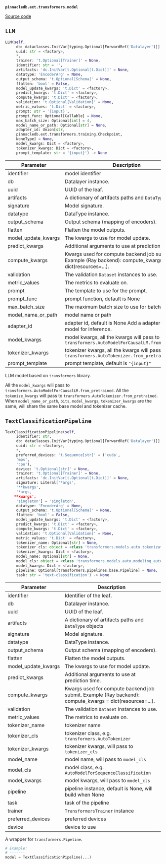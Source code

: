 **`pinnacledb.ext.transformers.model`** 

[Source code](https://github.com/SuperDuperDB/pinnacledb/blob/main/pinnacledb/ext/transformers/model.py)

## `LLM` 

```python
LLM(self,
     db: dataclasses.InitVar[typing.Optional[ForwardRef('Datalayer')]] = None,
     uuid: str = <factory>,
     *,
     trainer: 't.Optional[Trainer]' = None,
     identifier: str = '',
     artifacts: 'dc.InitVar[t.Optional[t.Dict]]' = None,
     datatype: 'EncoderArg' = None,
     output_schema: 't.Optional[Schema]' = None,
     flatten: 'bool' = False,
     model_update_kwargs: 't.Dict' = <factory>,
     predict_kwargs: 't.Dict' = <factory>,
     compute_kwargs: 't.Dict' = <factory>,
     validation: 't.Optional[Validation]' = None,
     metric_values: 't.Dict' = <factory>,
     prompt: str = '{input}',
     prompt_func: Optional[Callable] = None,
     max_batch_size: Optional[int] = 4,
     model_name_or_path: Optional[str] = None,
     adapter_id: Union[str,
     pinnacledb.ext.transformers.training.Checkpoint,
     NoneType] = None,
     model_kwargs: Dict = <factory>,
     tokenizer_kwargs: Dict = <factory>,
     prompt_template: str = '{input}') -> None
```
| Parameter | Description |
|-----------|-------------|
| identifier | model identifier |
| db | Datalayer instance. |
| uuid | UUID of the leaf. |
| artifacts | A dictionary of artifacts paths and `DataType` objects |
| signature | Model signature. |
| datatype | DataType instance. |
| output_schema | Output schema (mapping of encoders). |
| flatten | Flatten the model outputs. |
| model_update_kwargs | The kwargs to use for model update. |
| predict_kwargs | Additional arguments to use at prediction time. |
| compute_kwargs | Kwargs used for compute backend job submit. Example (Ray backend): compute_kwargs = dict(resources=...). |
| validation | The validation ``Dataset`` instances to use. |
| metric_values | The metrics to evaluate on. |
| prompt | The template to use for the prompt. |
| prompt_func | prompt function, default is None |
| max_batch_size | The maximum batch size to use for batch generation. |
| model_name_or_path | model name or path |
| adapter_id | adapter id, default is None Add a adapter to the base model for inference. |
| model_kwargs | model kwargs, all the kwargs will pass to `transformers.AutoModelForCausalLM.from_pretrained` |
| tokenizer_kwargs | tokenizer kwargs, all the kwargs will pass to `transformers.AutoTokenizer.from_pretrained` |
| prompt_template | prompt template, default is `"{input}"` |

LLM model based on `transformers` library.

All the `model_kwargs` will pass to
`transformers.AutoModelForCausalLM.from_pretrained`.
All the `tokenize_kwargs` will pass to
`transformers.AutoTokenizer.from_pretrained`.
When `model_name_or_path`, `bits`, `model_kwargs`, `tokenizer_kwargs` are the same,
will share the same base model and tokenizer cache.

## `TextClassificationPipeline` 

```python
TextClassificationPipeline(self,
     identifier: str,
     db: dataclasses.InitVar[typing.Optional[ForwardRef('Datalayer')]] = None,
     uuid: str = <factory>,
     *,
     preferred_devices: 't.Sequence[str]' = ('cuda',
     'mps',
     'cpu'),
     device: 't.Optional[str]' = None,
     trainer: 't.Optional[Trainer]' = None,
     artifacts: 'dc.InitVar[t.Optional[t.Dict]]' = None,
     signature: Literal['*args',
     '**kwargs',
     '*args,
    **kwargs',
     'singleton'] = 'singleton',
     datatype: 'EncoderArg' = None,
     output_schema: 't.Optional[Schema]' = None,
     flatten: 'bool' = False,
     model_update_kwargs: 't.Dict' = <factory>,
     predict_kwargs: 't.Dict' = <factory>,
     compute_kwargs: 't.Dict' = <factory>,
     validation: 't.Optional[Validation]' = None,
     metric_values: 't.Dict' = <factory>,
     tokenizer_name: Optional[str] = None,
     tokenizer_cls: object = <class 'transformers.models.auto.tokenization_auto.AutoTokenizer'>,
     tokenizer_kwargs: Dict = <factory>,
     model_name: Optional[str] = None,
     model_cls: object = <class 'transformers.models.auto.modeling_auto.AutoModelForSequenceClassification'>,
     model_kwargs: Dict = <factory>,
     pipeline: Optional[transformers.pipelines.base.Pipeline] = None,
     task: str = 'text-classification') -> None
```
| Parameter | Description |
|-----------|-------------|
| identifier | Identifier of the leaf. |
| db | Datalayer instance. |
| uuid | UUID of the leaf. |
| artifacts | A dictionary of artifacts paths and `DataType` objects |
| signature | Model signature. |
| datatype | DataType instance. |
| output_schema | Output schema (mapping of encoders). |
| flatten | Flatten the model outputs. |
| model_update_kwargs | The kwargs to use for model update. |
| predict_kwargs | Additional arguments to use at prediction time. |
| compute_kwargs | Kwargs used for compute backend job submit. Example (Ray backend): compute_kwargs = dict(resources=...). |
| validation | The validation ``Dataset`` instances to use. |
| metric_values | The metrics to evaluate on. |
| tokenizer_name | tokenizer name |
| tokenizer_cls | tokenizer class, e.g. ``transformers.AutoTokenizer`` |
| tokenizer_kwargs | tokenizer kwargs, will pass to ``tokenizer_cls`` |
| model_name | model name, will pass to ``model_cls`` |
| model_cls | model class, e.g. ``AutoModelForSequenceClassification`` |
| model_kwargs | model kwargs, will pass to ``model_cls`` |
| pipeline | pipeline instance, default is None, will build when None |
| task | task of the pipeline |
| trainer | `TransformersTrainer` instance |
| preferred_devices | preferred devices |
| device | device to use |

A wrapper for ``transformers.Pipeline``.

```python
# Example:
# -------
model = TextClassificationPipeline(...)
```

